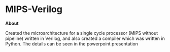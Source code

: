 # MIPS-Verilog

**About**

Created the microarchitecture for a single cycle processor (MIPS without pipeline) written in Verilog, and also created a compiler which was written in Python.
The details can be seen in the powerpoint presentation
